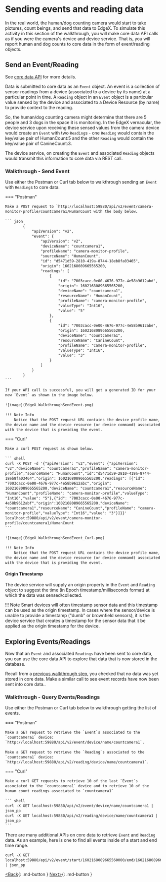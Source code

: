 # Sending events and reading data

In the real world, the human/dog counting camera would start to take
pictures, count beings, and send that data to EdgeX. To simulate this
activity in this section of the walkthrough, you will make core data API calls as if you
were the camera's device and device service.  That is, you will report human and dog counts to core data in the form of event/reading objects.

## Send an Event/Reading

See [core data API](https://app.swaggerhub.com/apis-docs/EdgeXFoundry1/core-data/2.0.0) for more details.

Data is submitted to core data as an `Event` object. An event is a collection of
sensor readings from a device (associated to a device by its name)
at a particular point in time. A `Reading` object in an `Event` object is a particular
value sensed by the device and associated to a Device Resource (by name) to
provide context to the reading. 

So, the human/dog counting camera might
determine that there are 5 people and 3 dogs in the space it is
monitoring. In the EdgeX vernacular, the device service upon receiving
these sensed values from the camera device would create an `Event` with two
`Reading`s - one `Reading` would contain the key/value pair of HumanCount:5
and the other `Reading` would contain the key/value pair of CanineCount:3.

The device service, on creating the `Event` and associated `Reading` objects
would transmit this information to core data via REST call.

### Walkthrough - Send Event

Use either the Postman or Curl tab below to walkthrough sending an `Event` with `Reading`s to core data.

=== "Postman"

    Make a POST request to `http://localhost:59880/api/v2/event/camera-monitor-profile/countcamera1/HumanCount with the body below.

    ``` json
            {
                "apiVersion": "v2",
                "event": {
                    "apiVersion": "v2",
                    "deviceName": "countcamera1",
                    "profileName": "camera-monitor-profile",
                    "sourceName": "HumanCount",
                    "id": "d5471d59-2810-419a-8744-18eb8fa03465",
                    "origin": 1602168089665565200,
                    "readings": [
                        {
                            "id": "7003cacc-0e00-4676-977c-4e58b9612abd",
                            "origin": 1602168089665565200,
                            "deviceName": "countcamera1",
                            "resourceName": "HumanCount",
                            "profileName": "camera-monitor-profile",
                            "valueType": "Int16",
                            "value": "5"
                        },
                        {
                            "id": "7003cacc-0e00-4676-977c-4e58b9612abe",
                            "origin": 1602168089665565200,
                            "deviceName": "countcamera1",
                            "resourceName": "CanineCount",
                            "profileName": "camera-monitor-profile",
                            "valueType": "Int16",
                            "value": "3"
                        }                        
                    ]
                }
            }
    ```

    If your API call is successful, you will get a generated ID for your new `Event` as shown in the image below.

    ![image](EdgeX_WalkthroughSendEvent.png)

    !!! Note Info
        Notice that the POST request URL contains the device profile name, the device name and the device resource (or device command) associated with the device that is providing the event.

=== "Curl"

    Make a curl POST request as shown below.

    ``` shell
    curl -X POST -d '{"apiVersion": "v2","event": {"apiVersion": "v2","deviceName": "countcamera1","profileName": "camera-monitor-profile","sourceName": "HumanCount","id":"d5471d59-2810-419a-8744-18eb8fa03464","origin": 1602168089665565200,"readings": [{"id": "7003cacc-0e00-4676-977c-4e58b9612abc","origin": 1602168089665565200,"deviceName": "countcamera1","resourceName": "HumanCount","profileName": "camera-monitor-profile","valueType": "Int16","value": "5"},{"id": "7003cacc-0e00-4676-977c-4e58b9612abf","origin":1602168089665565200,"deviceName": "countcamera1","resourceName": "CanineCount","profileName": "camera-monitor-profile","valueType": "Int16","value": "3"}]}}' localhost:59880/api/v2/event/camera-monitor-profile/countcamera1/HumanCount
    ```

    ![image](EdgeX_WalkthroughSendEvent_Curl.png)

    !!! Note Info
        Notice that the POST request URL contains the device profile name, the device name and the device resource (or device command) associated with the device that is providing the event.

#### Origin Timestamp
The device service will supply an origin property in the `Event` and `Reading` object to suggest the time (in Epoch
timestamp/milliseconds format) at which the data was sensed/collected.

!!! Note
    Smart devices will often timestamp sensor data and this timestamp
    can be used as the origin timestamp. In cases where the sensor/device is
    unable to provide a timestamp ("dumb" or brownfield sensors), it is the device service that creates a timestamp for the sensor
    data that it be applied as the origin timestamp for the device.

## Exploring Events/Readings

Now that an `Event` and associated `Readings` have been sent to
core data, you can use the core data API to explore that data that is
now stored in the database.

Recall from a [previous walkthrough step](./Ch-WalkthroughCommands.md#walkthrough-events), you checked that no data was yet
stored in core data. Make a similar call to see event records have now been sent into core data..

### Walkthrough - Query Events/Readings

Use either the Postman or Curl tab below to walkthrough getting the list of events.

=== "Postman"

    Make a GET request to retrieve the `Event`s associated to the `countcamera1` device: `http://localhost:59880/api/v2/event/device/name/countcamera1`.

    Make a GET request to retrieve the `Reading`s associated to the `countcamera1` device: `http://localhost:59880/api/v2/reading/device/name/countcamera1`.

=== "Curl"

    Make a curl GET requests to retrieve 10 of the last `Event`s associated to the `countcamera1` device and to retrieve 10 of the human count readings associated to `countcamera1`

    ``` shell
    curl -X GET localhost:59880/api/v2/event/device/name/countcamera1 | json_pp
    curl -X GET localhost:59880/api/v2/reading/device/name/countcamera1 | json_pp
    ```

There are many additional APIs on core data to retrieve `Event` and `Reading` data. As an example, here is one to find all events inside of a start and end time range.

``` shel
curl -X GET localhost:59880/api/v2/event/start/1602168089665560000/end/1602168089665570000 | json_pp
```

[<Back](Ch-WalkthroughCommands.md){: .md-button } [Next>](Ch-WalkthroughExporting.md){: .md-button }
